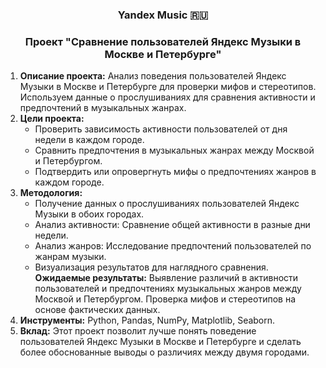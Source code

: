 
  
<h3 align="center">Yandex Music 🇷🇺</h3>
<h3 align="center"> Проект "Сравнение пользователей Яндекс Музыки в Москве и Петербурге"</h3>

1. **Описание проекта:**
    Анализ поведения пользователей Яндекс Музыки в Москве и Петербурге для проверки мифов и стереотипов. Используем данные о прослушиваниях для сравнения активности и предпочтений в музыкальных жанрах.
2. **Цели проекта:**
    -	Проверить зависимость активности пользователей от дня недели в каждом городе.
    -	Сравнить предпочтения в музыкальных жанрах между Москвой и Петербургом.
    - 	Подтвердить или опровергнуть мифы о предпочтениях жанров в каждом городе.
 3. **Методология:**
    -	Получение данных о прослушиваниях пользователей Яндекс Музыки в обоих городах.
    -	Анализ активности: Сравнение общей активности в разные дни недели.
    -	Анализ жанров: Исследование предпочтений пользователей по жанрам музыки.
    -	Визуализация результатов для наглядного сравнения.
**Ожидаемые результаты:**
Выявление различий в активности пользователей и предпочтениях музыкальных жанров между Москвой и Петербургом. Проверка мифов и стереотипов на основе фактических данных.
4. **Инструменты:**
    Python, Pandas, NumPy, Matplotlib, Seaborn.
5. **Вклад:**
    Этот проект позволит лучше понять поведение пользователей Яндекс Музыки в Москве и Петербурге и сделать более обоснованные выводы о различиях между двумя городами.

